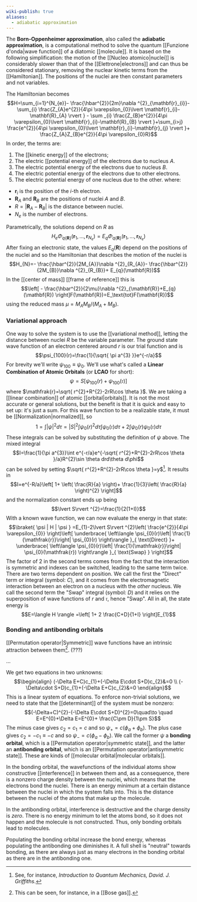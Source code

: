 ```yaml
---
wiki-publish: true
aliases:
  - adiabatic approximation
---
```

The **Born-Oppenheimer approximation**, also called the **adiabatic approximation**, is a computational method to solve the quantum [[Funzione d'onda|wave function]] of a diatomic [[molecule]]. It is based on the following simplification: the motion of the [[Nucleo atomico|nuclei]] is considerably slower than that of the [[Elettrone|electrons]] and can thus be considered stationary, removing the nuclear kinetic terms from the [[Hamiltonian]]. The positions of the nuclei are then constant parameters and not variables.

The Hamiltonian becomes
$$H=\sum_{i=1}^{N_{e}}- \frac{\hbar^{2}}{2m}\nabla ^{2}_{\mathbf{r}_{i}}-\sum_{i} \frac{Z_{A}e^{2}}{4\pi \varepsilon_{0}\lvert \mathbf{r}_{i}-\mathbf{R}_{A} \rvert } - \sum _{i} \frac{Z_{B}e^{2}}{4\pi \varepsilon_{0}\lvert \mathbf{r}_{i}-\mathbf{R}_{B} \rvert }+\sum_{i>j} \frac{e^{2}}{4\pi \varepsilon_{0}\lvert \mathbf{r}_{i}-\mathbf{r}_{j} \rvert }+ \frac{Z_{A}Z_{B}e^{2}}{4\pi \varepsilon_{0}R}$$
In order, the terms are:
1. The [[kinetic energy]] of the electrons;
2. The electric [[potential energy]] of the electrons due to nucleus $A$.
3. The electric potential energy of the electrons due to nucleus $B$.
4. The electric potential energy of the electrons due to other electrons.
5. The electric potential energy of one nucleus due to the other.
where:
- $\mathbf{r}_{i}$ is the position of the $i$-th electron.
- $\mathbf{R}_{A}$ and $\mathbf{R}_{B}$ are the positions of nuclei $A$ and $B$.
- $R=\lvert \mathbf{R}_{A}-\mathbf{R}_{B} \rvert$ is the distance between nuclei.
- $N_{e}$ is the number of electrons.

Parametrically, the solutions depend on $R$ as
$$H_{e}\Phi_{q\{  \mathbf{R} \}}(\mathbf{r}_{1},\ldots,\mathbf{r}_{N_{e}})=E_{q}\Phi_{q\{ \mathbf{R} \}}(\mathbf{r}_{1},\ldots,\mathbf{r}_{N_{e}})$$
After fixing an electronic state, the values $E_{q}(\mathbf{R})$ depend on the positions of the nuclei and so the Hamiltonian that describes the motion of the nuclei is
$$H_{N}=- \frac{\hbar^{2}}{2M_{A}}\nabla ^{2}_{R_{A}}- \frac{\hbar^{2}}{2M_{B}}\nabla ^{2}_{R_{B}}+ E_{q}(\mathbf{R})$$
In the [[center of mass]] [[frame of reference]] this is
$$\left[ - \frac{\hbar^{2}}{2\mu}\nabla ^{2}_{\mathbf{R}}+E_{q}(\mathbf{R}) \right]F(\mathbf{R})=E_\text{tot}F(\mathbf{R})$$
using the reduced mass $\mu=M_{A}M_{B}/(M_{A}+M_{B})$.
### Variational approach
One way to solve the system is to use the [[variational method]], letting the distance between nuclei $R$ be the variable parameter. The ground state wave function of an electron centered around $r$ is our trial function and is
$$\psi_{100}(r)=\frac{1}{\sqrt{ \pi a^{3} }}e^{-r/a}$$
For brevity we'll write $\psi_{100}\equiv \psi_{0}$. We'll use what's called a **Linear Combination of Atomic Orbitals** (or **LCAO** for short):
$$\psi=S[\psi_{100}(r)+\psi_{100}(\mathfrak{r})]$$
where $\mathfrak{r}=\sqrt{ r^{2}+R^{2}-2rR\cos \theta }$. We are taking a [[linear combination]] of atomic [[orbital|orbitals]]. It is not the most accurate or general solutions, but the benefit is that it is quick and easy to set up: it's just a sum. For this wave function to be a realizable state, it must be [[Normalization|normalized]], so
$$1=\int \lvert \psi \rvert ^{2}d\tau=\lvert S\rvert ^{2}\int \psi_{0}(r)^{2}d\tau \int \psi_{0}(\mathfrak{r})d\tau+2\int \psi_{0}(r)\psi_{0}(\mathfrak{r})d\tau$$
These integrals can be solved by substituting the definition of $\psi$ above. The mixed integral
$$I=\frac{1}{\pi a^{3}}\int e^{-r/a}e^{-\sqrt{ r^{2}+R^{2}-2rR\cos \theta }/a}R^{2}\sin \theta drd\theta d\phi$$
can be solved by setting $\sqrt{ r^{2}+R^{2}-2rR\cos \theta }=y$[^1]. It results in
$$I=e^{-R/a}\left[ 1+ \left( \frac{R}{a} \right)+ \frac{1}{3}\left( \frac{R}{a} \right)^{2} \right]$$
and the normalization constant ends up being
$$\lvert S\rvert ^{2}=\frac{1}{2(1+I)}$$
With a known wave function, we can now evaluate the energy in that state:
$$\braket{ \psi | H | \psi } =E_{1}-2\lvert S\rvert ^{2}\left( \frac{e^{2}}{4\pi \varepsilon_{0}} \right)\left[ \underbrace{ \left\langle  \psi_{0}(r)\left| \frac{1}{\mathfrak{r}}\right| \psi_{0}(r)  \right\rangle }_{ \text{Direct} }+ \underbrace{ \left\langle  \psi_{0}(r)\left| \frac{1}{\mathfrak{r}}\right| \psi_{0}(\mathfrak{r}) \right\rangle }_{ \text{Swap} }  \right]$$
The factor of $2$ in the second terms comes from the fact that the interaction is symmetric and indexes can be switched, leading to the same term twice. There are two terms dependent on position. We call the first the "Direct" term or integral (symbol: $C$), and it comes from the electromagnetic interaction between an electron on a nucleus with the *other* nucleus. We call the second term the "Swap" integral (symbol: $D$) and it relies on the superposition of wave functions of $r$ and $\mathfrak{r}$, hence "Swap". All in all, the state energy is
$$E=\langle H \rangle =\left[ 1+ 2 \frac{C+D}{1+I} \right]E_{1}$$
### Bonding and antibonding orbitals
[[Permutation operator|Symmetric]] wave functions have an intrinsic attraction between them[^2]. (???)

...

We get two equations in two unknowns:
$$\begin{align}
(-\Delta E+C)c_{1}+(-\Delta E\cdot S+D)c_{2}&=0 \\
(-\Delta\cdot S+D)c_{1}+(-\Delta E+C)c_{2}&=0
\end{align}$$
This is a linear system of equations. To enforce non-trivial solutions, we need to state that the [[determinant]] of the system must be nonzero:
$$(-\Delta+C)^{2}-(-\Delta E\cdot S+D)^{2}=0\quad\to \quad E=E^{0}+\Delta E=E^{0}+ \frac{C\pm D}{1\pm S}$$
The minus case gives $c_{2}=c_{1}=c$ and so $\psi_{+}=c(\phi_{a}+\phi_{b})$. The plus case gives $c_{2}=-c_{1}\equiv-c$ and so $\psi_{-}=c(\phi_{a}-\phi_{b})$. We call the former $\psi$ a **bonding orbital**, which is a [[Permutation operator|symmetric state]], and the latter an **antibonding orbital**, which is an [[Permutation operator|antisymmetric state]]. These are kinds of [[molecular orbital|molecular orbitals]].

In the bonding orbital, the wavefunctions of the individual atoms show constructive [[interference]] in between them and, as a consequence, there is a nonzero charge density between the nuclei, which means that the electrons bond the nuclei. There is an energy minimum at a certain distance between the nuclei in which the system falls into. This is the distance between the nuclei of the atoms that make up the molecule.

In the antibonding orbital, interference is destructive and the charge density is *zero*. There is no energy minimum to let the atoms bond, so it does not happen and the molecule is not constructed. Thus, only bonding orbitals lead to molecules.

Populating the bonding orbital increase the bond energy, whereas populating the antibonding one diminishes it. A full shell is "neutral" towards bonding, as there are always just as many electrons in the bonding orbital as there are in the antibonding one.


[^1]: See, for instance, *Introduction to Quantum Mechanics, David. J. Griffiths*.

[^2]: This can be seen, for instance, in a [[Bose gas]].
